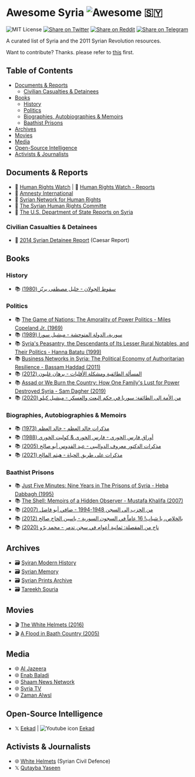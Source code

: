 # Awesome Syria ![Awesome](https://badgen.net/badge/icon/Awesome/0088cc?icon=awesome&label&color=514b6d&labelColor=70616d) 🇸🇾

![MIT License](https://badgen.net/github/license/aborazmeh/awesome-syria)
[![Share on Twitter](https://badgen.net/badge/share/%F0%9D%95%8F%20Twitter/1da1f2?icon=twitter)](http://twitter.com/share?text=A%20curated%20list%20of%20Syria%20and%20the%202011%20Syrian%20Revolution%20resources&url=https%3A%2F%2Fgithub.com%2Faborazmeh%2Fawesome-syria&hashtags=Awesome,Syria)
[![Share on Reddit](https://badgen.net/badge/share/Reddit/ff4500?icon=reddit)](https://www.reddit.com/submit?url=https%3A%2F%2Fgithub.com%2Faborazmeh%2Fawesome-syria&title=A%20curated%20list%20of%20Syria%20and%20the%202011%20Syrian%20Revolution%20resources)
[![Share on Telegram](https://badgen.net/badge/share/Telegram/0088cc?icon=telegram)](https://telegram.me/share/url?url=https%3A%2F%2Fgithub.com%2Faborazmeh%2Fawesome-syria&text=A%20curated%20list%20of%20Syria%20and%20the%202011%20Syrian%20Revolution%20resources)

A curated list of Syria and the 2011 Syrian Revolution resources.

Want to contribute? Thanks. please refer to
[this](https://github.com/aborazmeh/awesome-syria/blob/main/CONTRIBUTING.md)
first.

## Table of Contents

- [Documents \& Reports](#documents--reports)
  - [Civilian Casualties \& Detainees](#civilian-casualties--detainees)
- [Books](#books)
  - [History](#history)
  - [Politics](#politics)
  - [Biographies, Autobiographies \& Memoirs](#biographies-autobiographies--memoirs)
  - [Baathist Prisons](#baathist-prisons)
- [Archives](#archives)
- [Movies](#movies)
- [Media](#media)
- [Open-Source Intelligence](#open-source-intelligence)
- [Activists \& Journalists](#activists--journalists)

## Documents & Reports

- 📄 [Human Rights Watch](https://www.hrw.org/middle-east/n-africa/syria) | 📄 [Human Rights Watch - Reports](https://www.hrw.org/publications?country%5B0%5D=9648)
- 📄 [Amnesty International](https://www.amnesty.org/en/location/middle-east-and-north-africa/middle-east/syria/)
- 📄 [Syrian Network for Human Rights](https://snhr.org/)
- 📄 [The Syrian Human Rights Committe](https://www.shrc.org/)
- 📄 [The U.S. Department of State Reports on Syria](https://www.state.gov/report/custom/709c037e97/)

### Civilian Casualties & Detainees

- 📄 [2014 Syrian Detainee Report](https://leaks.zamanalwsl.net/tortures.php) (Caesar Report)

## Books

### History

- 📚 [سقوط الجولان - خليل مصطفى بريّز (1980)](https://www.goodreads.com/book/show/200548258)

### Politics

- 📚 [The Game of Nations: The Amorality of Power Politics - Miles Copeland Jr. (1969)](https://www.goodreads.com/book/show/911059)
- 📚 [سورية، الدولة المتوحشة - ميشيل سورا (1989)](https://www.goodreads.com/book/show/115646055)
- 📚 [Syria's Peasantry, the Descendants of Its Lesser Rural Notables, and Their Politics - Hanna Batatu (1999)](https://www.goodreads.com/book/show/31152975)
- 📚 [Business Networks in Syria: The Political Economy of Authoritarian Resilience - Bassam Haddad (2011)](https://www.goodreads.com/book/show/12676030)
- 📚 [المسألة الطائفية ومشكلة الأقليات - برهان غليون (2012)](https://www.goodreads.com/book/show/13122960)
- 📚 [Assad or We Burn the Country: How One Family's Lust for Power Destroyed Syria - Sam Dagher (2019)](https://www.goodreads.com/book/show/51286268)
- 📚 [من الأمة إلى الطائفة: سوريا في حكم البعث والعسكر - ميشيل كيلو (2020)](https://www.goodreads.com/book/show/57810235)

### Biographies, Autobiographies & Memoirs

- 📚 [مذكرات خالد العظم - خالد العظم (1973)](https://www.goodreads.com/series/407391)
- 📚 [أوراق فارس الخوري - فارس الخوري & كوليت الخوري (1988)](https://www.goodreads.com/series/348527)
- 📚 [مذكرات الدكتور معروف الدواليبي - عبد القدوس أبو صالح (2005)](https://www.goodreads.com/book/show/22603430)
- 📚 [مذكرات على طريق الحياة - هيثم المالح (2021)](https://www.goodreads.com/series/399938)

### Baathist Prisons

- 📚 [Just Five Minutes: Nine Years in The Prisons of Syria - Heba Dabbagh (1995)](https://www.goodreads.com/book/show/2112121)
- 📚 [The Shell: Memoirs of a Hidden Observer - Mustafa Khalifa (2007)](https://www.goodreads.com/book/show/30961992)
- 📚 [من الحزب إلى السجن 1948-1994 - ضافي أبو فاضل (2007)](https://www.goodreads.com/book/show/18081406)
- 📚 [بالخلاص، يا شباب! 16 عاماً في السجون السورية - ياسين الحاج صالح (2012)](https://www.goodreads.com/book/show/15729139)
- 📚 [ناج من المقصلة: ثمانية أعوام في سجن تدمر - محمد برّو (2020)](https://www.goodreads.com/book/show/55853433)

## Archives

- 🗃️ [Syiran Modern History](https://syrmh.com/)
- 🗃️ [Syrian Memory](https://syrianmemory.org/)
- 🗃️ [Syrian Prints Archive](https://en.syrianprints.org/)
- 🗃️ [Tareekh Souria](https://tareekhsouria.com)

## Movies

- 🎬 [The White Helmets (2016)](https://www.imdb.com/title/tt6073176/)
- 🎬 [A Flood in Baath Country (2005)](https://www.imdb.com/title/tt0455950/)

## Media

- 🌐 [Al Jazeera](https://www.aljazeera.com)
- 🌐 [Enab Baladi](https://english.enabbaladi.net)
- 🌐 [Shaam News Network](https://shaam.org)
- 🌐 [Syria TV](https://www.syria.tv/)
- 🌐 [Zaman Alwsl](https://en.zamanalwsl.net/)

## Open-Source Intelligence

- 𝕏 [Eekad](https://twitter.com/EekadFacts) | ![Youtube
icon](images/youtube.svg) [Eekad](https://www.youtube.com/@EekadFacts)

## Activists & Journalists

- 🌐 [White Helmets](https://whitehelmets.org) (Syrian Civil Defence)
- 𝕏 [Qutayba Yaseen](https://twitter.com/k7ybnd99)
